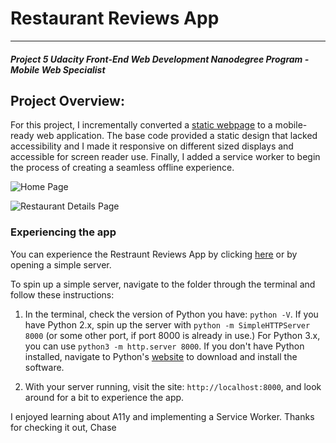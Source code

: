 # Restaurant Reviews App
---
#### _Project 5 Udacity Front-End Web Development Nanodegree Program - Mobile Web Specialist_

## Project Overview:

For this project, I incrementally converted a [static webpage](https://github.com/udacity/mws-restaurant-stage-1) to a mobile-ready web application. The base code provided a static design that lacked accessibility and I made it responsive on different sized displays and accessible for screen reader use. Finally, I added a service worker to begin the process of creating a seamless offline experience.

![Home Page](https://farm1.staticflickr.com/940/42820244885_8086a80000.jpg)

![Restaurant Details Page](https://farm1.staticflickr.com/856/42820245405_b8e01e9d4c.jpg)

### Experiencing the app

You can experience the Restraunt Reviews App by clicking [here](https://chase-owens.github.io/mws-restaurant-stage-1/) or by opening a simple server.

To spin up a simple server, navigate to the folder through the terminal and follow these instructions:

1. In the terminal, check the version of Python you have: `python -V`. If you have Python 2.x, spin up the server with `python -m SimpleHTTPServer 8000` (or some other port, if port 8000 is already in use.) For Python 3.x, you can use `python3 -m http.server 8000`. If you don't have Python installed, navigate to Python's [website](https://www.python.org/) to download and install the software.

2. With your server running, visit the site: `http://localhost:8000`, and look around for a bit to experience the app.

I enjoyed learning about A11y and implementing a Service Worker.
Thanks for checking it out,
Chase
